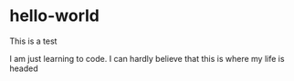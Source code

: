 # hello-world
This is a test

I am just learning to code.  I can hardly believe that this is where my life is headed

